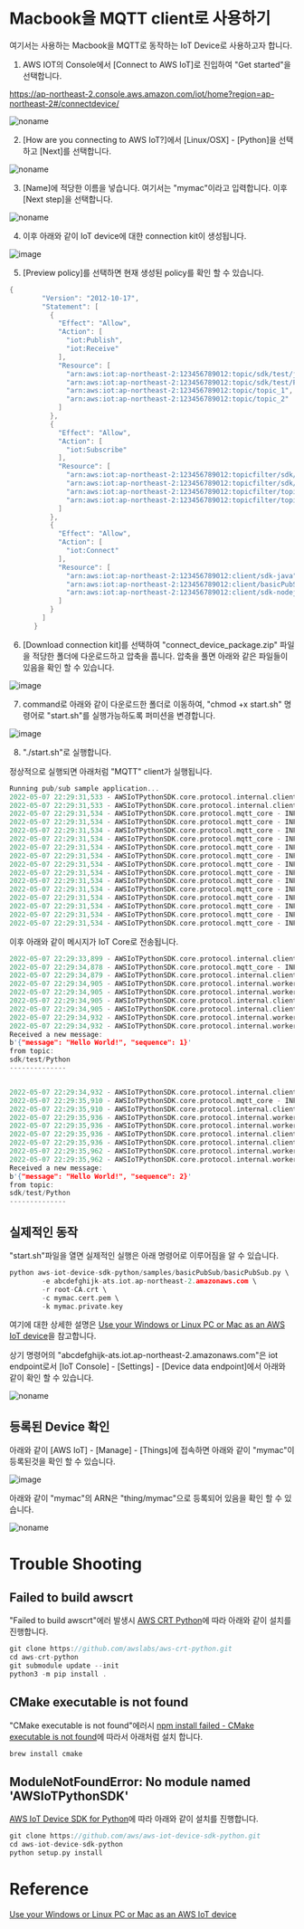 # Macbook을 MQTT client로 사용하기 

여기서는 사용하는 Macbook을 MQTT로 동작하는 IoT Device로 사용하고자 합니다.

1) AWS IOT의 Console에서 [Connect to AWS IoT]로 진입하여 "Get started"을 선택합니다.

https://ap-northeast-2.console.aws.amazon.com/iot/home?region=ap-northeast-2#/connectdevice/

![noname](https://user-images.githubusercontent.com/52392004/167255937-f0b756c6-15a3-40b9-add4-b9721e3dcb3a.png)


2) [How are you connecting to AWS IoT?]에서 [Linux/OSX] - [Python]을 선택하고 [Next]를 선택합니다. 

![noname](https://user-images.githubusercontent.com/52392004/167256102-23844124-206d-4c15-a873-b1c65abcaafd.png)

3) [Name]에 적당한 이름을 넣습니다. 여기서는 "mymac"이라고 입력합니다. 이후 [Next step]을 선택합니다. 

![noname](https://user-images.githubusercontent.com/52392004/167256163-788c8f5c-350c-475f-8f2a-c03a29b04504.png)

4) 이후 아래와 같이 IoT device에 대한 connection kit이 생성됩니다. 

![image](https://user-images.githubusercontent.com/52392004/167256203-55ced53b-32ee-4ff7-b9c3-df5d3dcbf61a.png)

5) [Preview policy]를 선택하면 현재 생성된 policy를 확인 할 수 있습니다. 

```java
{
        "Version": "2012-10-17",
        "Statement": [
          {
            "Effect": "Allow",
            "Action": [
              "iot:Publish",
              "iot:Receive"
            ],
            "Resource": [
              "arn:aws:iot:ap-northeast-2:123456789012:topic/sdk/test/java",
              "arn:aws:iot:ap-northeast-2:123456789012:topic/sdk/test/Python",
              "arn:aws:iot:ap-northeast-2:123456789012:topic/topic_1",
              "arn:aws:iot:ap-northeast-2:123456789012:topic/topic_2"
            ]
          },
          {
            "Effect": "Allow",
            "Action": [
              "iot:Subscribe"
            ],
            "Resource": [
              "arn:aws:iot:ap-northeast-2:123456789012:topicfilter/sdk/test/java",
              "arn:aws:iot:ap-northeast-2:123456789012:topicfilter/sdk/test/Python",
              "arn:aws:iot:ap-northeast-2:123456789012:topicfilter/topic_1",
              "arn:aws:iot:ap-northeast-2:123456789012:topicfilter/topic_2"
            ]
          },
          {
            "Effect": "Allow",
            "Action": [
              "iot:Connect"
            ],
            "Resource": [
              "arn:aws:iot:ap-northeast-2:123456789012:client/sdk-java",
              "arn:aws:iot:ap-northeast-2:123456789012:client/basicPubSub",
              "arn:aws:iot:ap-northeast-2:123456789012:client/sdk-nodejs-*"
            ]
          }
        ]
      }
```      

6) [Download connection kit]를 선택하여 "connect_device_package.zip" 파일을 적당한 폴더에 다운로드하고 압축을 풉니다. 압축을 풀면 아래와 같은 파일들이 있음을 확인 할 수 있습니다. 

![image](https://user-images.githubusercontent.com/52392004/167256956-31bc75e7-8368-494d-bc59-f42b57aaaa02.png)

7) command로 아래와 같이 다운로드한 폴더로 이동하여, "chmod +x start.sh" 명령어로 "start.sh"를 실행가능하도록 퍼미션을 변경합니다. 

![image](https://user-images.githubusercontent.com/52392004/167256452-278b4b13-4daa-4483-b445-3a484138a5f7.png)

8) "./start.sh"로 실행합니다. 

정상적으로 실행되면 아래처럼 "MQTT" client가 실행됩니다.

```c
Running pub/sub sample application...
2022-05-07 22:29:31,533 - AWSIoTPythonSDK.core.protocol.internal.clients - DEBUG - Initializing MQTT layer...
2022-05-07 22:29:31,533 - AWSIoTPythonSDK.core.protocol.internal.clients - DEBUG - Registering internal event callbacks to MQTT layer...
2022-05-07 22:29:31,534 - AWSIoTPythonSDK.core.protocol.mqtt_core - INFO - MqttCore initialized
2022-05-07 22:29:31,534 - AWSIoTPythonSDK.core.protocol.mqtt_core - INFO - Client id: basicPubSub
2022-05-07 22:29:31,534 - AWSIoTPythonSDK.core.protocol.mqtt_core - INFO - Protocol version: MQTTv3.1.1
2022-05-07 22:29:31,534 - AWSIoTPythonSDK.core.protocol.mqtt_core - INFO - Authentication type: TLSv1.2 certificate based Mutual Auth.
2022-05-07 22:29:31,534 - AWSIoTPythonSDK.core.protocol.mqtt_core - INFO - Configuring endpoint...
2022-05-07 22:29:31,534 - AWSIoTPythonSDK.core.protocol.mqtt_core - INFO - Configuring certificates and ciphers...
2022-05-07 22:29:31,534 - AWSIoTPythonSDK.core.protocol.mqtt_core - INFO - Configuring reconnect back off timing...
2022-05-07 22:29:31,534 - AWSIoTPythonSDK.core.protocol.mqtt_core - INFO - Base quiet time: 1.000000 sec
2022-05-07 22:29:31,534 - AWSIoTPythonSDK.core.protocol.mqtt_core - INFO - Max quiet time: 32.000000 sec
2022-05-07 22:29:31,534 - AWSIoTPythonSDK.core.protocol.mqtt_core - INFO - Stable connection time: 20.000000 sec
2022-05-07 22:29:31,534 - AWSIoTPythonSDK.core.protocol.mqtt_core - INFO - Configuring offline requests queueing: max queue size: -1
2022-05-07 22:29:31,534 - AWSIoTPythonSDK.core.protocol.mqtt_core - INFO - Configuring offline requests queue draining interval: 0.500000 sec
2022-05-07 22:29:31,534 - AWSIoTPythonSDK.core.protocol.mqtt_core - INFO - Configuring connect/disconnect time out: 10.000000 sec
2022-05-07 22:29:31,534 - AWSIoTPythonSDK.core.protocol.mqtt_core - INFO - Configuring MQTT operation time out: 5.000000 sec
```

이후 아래와 같이 메시지가 IoT Core로 전송됩니다. 

```c
2022-05-07 22:29:33,899 - AWSIoTPythonSDK.core.protocol.internal.clients - DEBUG - Invoking custom event callback...
2022-05-07 22:29:34,878 - AWSIoTPythonSDK.core.protocol.mqtt_core - INFO - Performing sync publish...
2022-05-07 22:29:34,879 - AWSIoTPythonSDK.core.protocol.internal.clients - DEBUG - Filling in custom puback (QoS>0) event callback...
2022-05-07 22:29:34,905 - AWSIoTPythonSDK.core.protocol.internal.workers - DEBUG - Produced [puback] event
2022-05-07 22:29:34,905 - AWSIoTPythonSDK.core.protocol.internal.workers - DEBUG - Dispatching [puback] event
2022-05-07 22:29:34,905 - AWSIoTPythonSDK.core.protocol.internal.clients - DEBUG - Invoking custom event callback...
2022-05-07 22:29:34,905 - AWSIoTPythonSDK.core.protocol.internal.clients - DEBUG - This custom event callback is for pub/sub/unsub, removing it after invocation...
2022-05-07 22:29:34,932 - AWSIoTPythonSDK.core.protocol.internal.workers - DEBUG - Produced [message] event
2022-05-07 22:29:34,932 - AWSIoTPythonSDK.core.protocol.internal.workers - DEBUG - Dispatching [message] event
Received a new message:
b'{"message": "Hello World!", "sequence": 1}'
from topic:
sdk/test/Python
--------------


2022-05-07 22:29:34,932 - AWSIoTPythonSDK.core.protocol.internal.clients - DEBUG - Invoking custom event callback...
2022-05-07 22:29:35,910 - AWSIoTPythonSDK.core.protocol.mqtt_core - INFO - Performing sync publish...
2022-05-07 22:29:35,910 - AWSIoTPythonSDK.core.protocol.internal.clients - DEBUG - Filling in custom puback (QoS>0) event callback...
2022-05-07 22:29:35,936 - AWSIoTPythonSDK.core.protocol.internal.workers - DEBUG - Produced [puback] event
2022-05-07 22:29:35,936 - AWSIoTPythonSDK.core.protocol.internal.workers - DEBUG - Dispatching [puback] event
2022-05-07 22:29:35,936 - AWSIoTPythonSDK.core.protocol.internal.clients - DEBUG - Invoking custom event callback...
2022-05-07 22:29:35,936 - AWSIoTPythonSDK.core.protocol.internal.clients - DEBUG - This custom event callback is for pub/sub/unsub, removing it after invocation...
2022-05-07 22:29:35,962 - AWSIoTPythonSDK.core.protocol.internal.workers - DEBUG - Produced [message] event
2022-05-07 22:29:35,962 - AWSIoTPythonSDK.core.protocol.internal.workers - DEBUG - Dispatching [message] event
Received a new message:
b'{"message": "Hello World!", "sequence": 2}'
from topic:
sdk/test/Python
--------------
```


## 실제적인 동작

"start.sh"파일을 열면 실제적인 실행은 아래 명령어로 이루어짐을 알 수 있습니다. 

```c
python aws-iot-device-sdk-python/samples/basicPubSub/basicPubSub.py \
        -e abcdefghijk-ats.iot.ap-northeast-2.amazonaws.com \
        -r root-CA.crt \
        -c mymac.cert.pem \
        -k mymac.private.key
```

여기에 대한 상세한 설명은 [Use your Windows or Linux PC or Mac as an AWS IoT device](https://docs.aws.amazon.com/iot/latest/developerguide/using-laptop-as-device.html)을 참고합니다. 

상기 명령어의 "abcdefghijk-ats.iot.ap-northeast-2.amazonaws.com"은 iot endpoint로서 [IoT Console] - [Settings] - [Device data endpoint]에서 아래와 같이 확인 할 수 있습니다. 

![noname](https://user-images.githubusercontent.com/52392004/167257301-6457f0d3-974b-4076-9da6-24568bbb188b.png)


## 등록된 Device 확인 

아래와 같이 [AWS IoT] - [Manage] - [Things]에 접속하면 아래와 같이 "mymac"이 등록된것을 확인 할 수 있습니다. 

![image](https://user-images.githubusercontent.com/52392004/167257509-fab07a76-a934-48c3-acda-8602d6889012.png)

아래와 같이 "mymac"의 ARN은 "thing/mymac"으로 등록되어 있음을 확인 할 수 있습니다. 

![noname](https://user-images.githubusercontent.com/52392004/167257547-97a7d420-24b6-4341-a130-9548f1c02319.png)


# Trouble Shooting

## Failed to build awscrt

"Failed to build awscrt"에러 발생시 [AWS CRT Python](https://pypi.org/project/awscrt/)에 따라 아래와 같이 설치를 진행합니다.

```c
git clone https://github.com/awslabs/aws-crt-python.git
cd aws-crt-python
git submodule update --init
python3 -m pip install .
```

## CMake executable is not found

"CMake executable is not found"에러시 [npm install failed - CMake executable is not found](https://github.com/cmusphinx/node-pocketsphinx/issues/24)에 따라서 아래처럼 설치 합니다. 

```c
brew install cmake
```

## ModuleNotFoundError: No module named 'AWSIoTPythonSDK'

[AWS IoT Device SDK for Python](https://github.com/aws/aws-iot-device-sdk-python)에 따라 아래와 같이 설치를 진행합니다. 

```c
git clone https://github.com/aws/aws-iot-device-sdk-python.git
cd aws-iot-device-sdk-python
python setup.py install
```


# Reference 

[Use your Windows or Linux PC or Mac as an AWS IoT device](https://docs.aws.amazon.com/iot/latest/developerguide/using-laptop-as-device.html)
